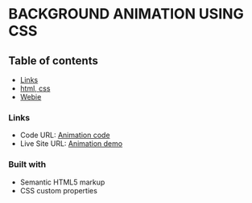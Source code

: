 # BACKGROUND ANIMATION USING CSS

## Table of contents

- [Links](#links)
- [html, css](#built-with)
- [Webie](#author)

### Links

- Code URL: [Animation code](https://github.com/vimal-oneway/Background-Animation)
- Live Site URL: [Animation demo](https://vimal-oneway.github.io/Background-Animation/)

### Built with

- Semantic HTML5 markup
- CSS custom properties


